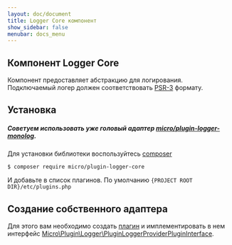 ```yaml
---
layout: doc/document
title: Logger Core компонент
show_sidebar: false
menubar: docs_menu
---
```


## Компонент Logger Core

Компонент предоставляет абстракцию для логирования. Подключаемый логер должен соответствовать [PSR-3](https://www.php-fig.org/psr/psr-3/) формату.

## Установка

##### Советуем использовать уже головый адаптер [micro/plugin-logger-monolog](/docs/plugins/micro/plugin-logger-monolog).

Для установки библиотеки воспользуйтесь [composer](https://composer.org)

```shell
$ composer require micro/plugin-logger-core
```

И добавьте в список плагинов. По умолчанию `{PROJECT ROOT DIR}/etc/plugins.php`


## Создание собственного адаптера

Для этого вам необходимо создать [плагин](/docs/architecture/plugins) и имплементировать в нем интерфейс [Micro\Plugin\Logger\PluginLoggerProviderPluginInterface](https://github.com/Micro-PHP/plugin-logger/blob/master/src/Plugin/LoggerProviderPluginInterface.php).

